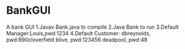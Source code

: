 # BankGUI
A bank GUI
1.Javav Bank.java to compile 
2.Java Bank to run 
3.Default Manager:Louis,pwd:1234
4.Default Customer: dbreynolds, pwd:890cloverfield
                    blive,      pwd:123456
                    deadpool,   pwd:48
